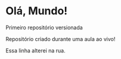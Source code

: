 # Olá, Mundo!
 Primeiro repositório versionada

Repositório criado durante uma aula ao vivo!

Essa linha alterei na rua.
